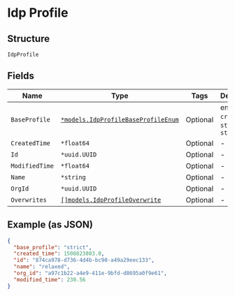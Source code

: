 
# Idp Profile

## Structure

`IdpProfile`

## Fields

| Name | Type | Tags | Description |
|  --- | --- | --- | --- |
| `BaseProfile` | [`*models.IdpProfileBaseProfileEnum`](../../doc/models/idp-profile-base-profile-enum.md) | Optional | enum: `critical`, `standard`, `strict` |
| `CreatedTime` | `*float64` | Optional | - |
| `Id` | `*uuid.UUID` | Optional | - |
| `ModifiedTime` | `*float64` | Optional | - |
| `Name` | `*string` | Optional | - |
| `OrgId` | `*uuid.UUID` | Optional | - |
| `Overwrites` | [`[]models.IdpProfileOverwrite`](../../doc/models/idp-profile-overwrite.md) | Optional | - |

## Example (as JSON)

```json
{
  "base_profile": "strict",
  "created_time": 1508823803.0,
  "id": "874ca978-d736-4d4b-bc90-a49a29eec133",
  "name": "relaxed",
  "org_id": "a97c1b22-a4e9-411e-9bfd-d8695a0f9e61",
  "modified_time": 230.56
}
```

